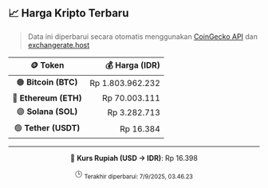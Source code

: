 

<!-- HARGA_KRIPTO -->
## 📈 Harga Kripto Terbaru

> Data ini diperbarui secara otomatis menggunakan [CoinGecko API](https://www.coingecko.com/) dan [exchangerate.host](https://exchangerate.host/)

<div align="center">

| 🪙 Token | 💰 Harga (IDR) |
|:------:|---------------:|
| 🟠 **Bitcoin (BTC)**   | Rp 1.803.962.232 |
| 🔵 **Ethereum (ETH)**  | Rp 70.003.111 |
| 🟣 **Solana (SOL)**    | Rp 3.282.713 |
| 🟢 **Tether (USDT)**   | Rp 16.384 |

---

💱 **Kurs Rupiah (USD → IDR)**: Rp 16.398

🕒 <sub>Terakhir diperbarui: 7/9/2025, 03.46.23</sub>

</div>
<!-- /HARGA_KRIPTO -->